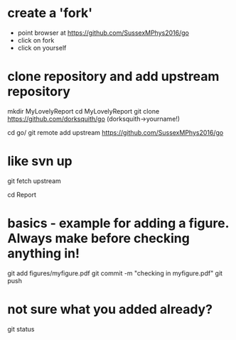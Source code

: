 # create a 'fork'
- point browser at https://github.com/SussexMPhys2016/go
- click on fork
- click on yourself

# clone repository and add upstream repository
mkdir MyLovelyReport
cd MyLovelyReport
git clone https://github.com/dorksquith/go (dorksquith->yourname!)

cd go/
git remote add upstream  https://github.com/SussexMPhys2016/go

# like svn up
git fetch upstream

cd Report

# basics - example for adding a figure. Always make before checking anything in!
git add figures/myfigure.pdf
git commit -m "checking in myfigure.pdf"
git push

# not sure what you added already?
git status




